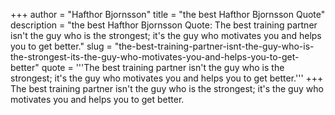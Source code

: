 +++
author = "Hafthor Bjornsson"
title = "the best Hafthor Bjornsson Quote"
description = "the best Hafthor Bjornsson Quote: The best training partner isn't the guy who is the strongest; it's the guy who motivates you and helps you to get better."
slug = "the-best-training-partner-isnt-the-guy-who-is-the-strongest-its-the-guy-who-motivates-you-and-helps-you-to-get-better"
quote = '''The best training partner isn't the guy who is the strongest; it's the guy who motivates you and helps you to get better.'''
+++
The best training partner isn't the guy who is the strongest; it's the guy who motivates you and helps you to get better.
